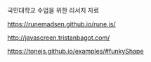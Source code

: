 
국민대학교 수업을 위한 리서치 자료 

https://runemadsen.github.io/rune.js/

http://javascreen.tristanbagot.com/

https://tonejs.github.io/examples/#funkyShape
